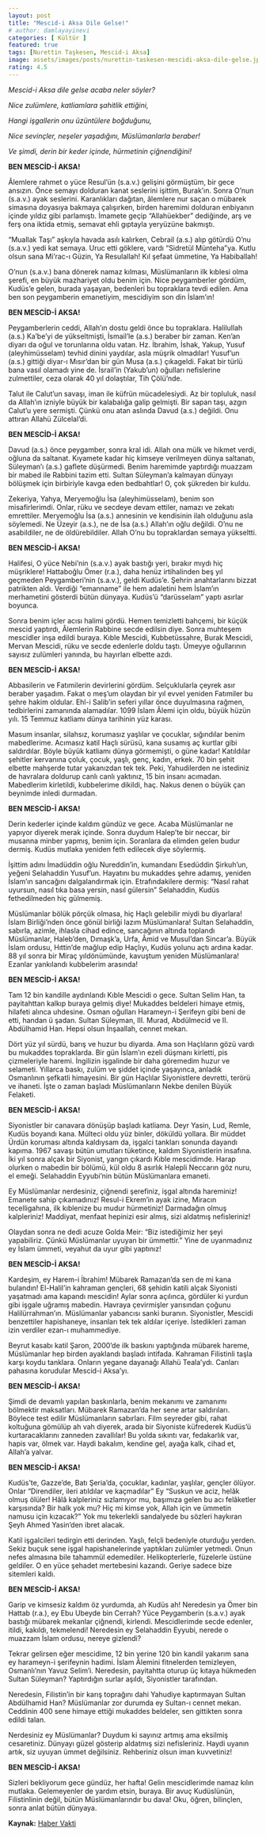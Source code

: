 ```yaml
---
layout: post
title: "Mescid-i Aksa Dile Gelse!"
# author: damlayayinevi
categories: [ Kültür ]
featured: true
tags: [Nurettin Taşkesen, Mescid-i Aksa]
image: assets/images/posts/nurettin-taskesen-mescidi-aksa-dile-gelse.jpg
rating: 4.5
---
```


*Mescid-i Aksa dile gelse acaba neler söyler?*

*Nice zulümlere, katliamlara şahitlik ettiğini,*

*Hangi işgallerin onu üzüntülere boğduğunu,*

*Nice sevinçler, neşeler yaşadığını, Müslümanlarla beraber!*

*Ve şimdi, derin bir keder içinde, hürmetinin çiğnendiğini!*

 **BEN MESCİD-İ AKSA!**

Âlemlere rahmet o yüce Resul’ün (s.a.v.) gelişini görmüştüm, bir gece ansızın. Önce semayı dolduran kanat seslerini işittim, Burak’ın. Sonra O’nun (s.a.v.) ayak seslerini. Karanlıkları dağıtan, âlemlere nur saçan o mübarek simasına doyasıya bakmaya çalışırken, birden haremimi dolduran enbiyanın içinde yıldız gibi parlamıştı. İmamete geçip “Allahüekber” dediğinde, arş ve ferş ona iktida etmiş, semavat ehli gıptayla yeryüzüne bakmıştı.

“Muallak Taşı” aşkıyla havada asılı kalırken, Cebrail (a.s.) alıp götürdü O’nu (s.a.v.) yedi kat semaya. Uruc etti göklere, vardı “Sidretül Münteha”ya. Kutlu olsun sana Mi’rac-ı Güzin, Ya Resulallah! Kıl şefaat ümmetine, Ya Habiballah!

O’nun (s.a.v.) bana dönerek namaz kılması, Müslümanların ilk kıblesi olma şerefi, en büyük mazhariyet oldu benim için. Nice peygamberler gördüm, Kudüs’e gelen, burada yaşayan, bedenleri bu topraklara tevdi edilen. Ama ben son peygamberin emanetiyim, mescidiyim son din İslam’ın!

**BEN MESCİD-İ AKSA!**

Peygamberlerin ceddi, Allah’ın dostu geldi önce bu topraklara. Halilullah (a.s.) Ka’be’yi de yükseltmişti, İsmail’le (a.s.) beraber bir zaman. Ken’an diyarı da oğul ve torunlarına oldu vatan. Hz. İbrahim, İshak, Yakup, Yusuf (aleyhimüsselam) tevhid dinini yaydılar, asla müşrik olmadılar! Yusuf’un (a.s.) gittiği diyar-ı Mısır’dan bir gün Musa (a.s.) çıkageldi. Fakat bir türlü bana vasıl olamadı yine de. İsrail’in (Yakub’un) oğulları nefislerine zulmettiler, ceza olarak 40 yıl dolaştılar, Tih Çölü’nde.

Talut ile Calut’un savaşı, iman ile küfrün mücadelesiydi. Az bir topluluk, nasıl da Allah’ın izniyle büyük bir kalabalığa galip gelmişti. Bir sapan taşı, azgın Calut’u yere sermişti. Çünkü onu atan aslında Davud (a.s.) değildi. Onu attıran Allahü Zülcelal’di.

**BEN MESCİD-İ AKSA!**

Davud (a.s.) önce peygamber, sonra kral idi. Allah ona mülk ve hikmet verdi, oğluna da saltanat. Kıyamete kadar hiç kimseye verilmeyen dünya saltanatı, Süleyman’ı (a.s.) gaflete düşürmedi. Benim haremimde yaptırdığı muazzam bir mabed ile Rabbini tazim etti. Sultan Süleyman’a kalmayan dünyayı bölüşmek için birbiriyle kavga eden bedbahtlar! O, çok şükreden bir kuldu.

Zekeriya, Yahya, Meryemoğlu İsa (aleyhimüsselam), benim son misafirlerimdi. Onlar, rüku ve secdeye devam ettiler, namazı ve zekatı emrettiler. Meryemoğlu İsa (a.s.) annesinin ve kendisinin ilah olduğunu asla söylemedi. Ne Üzeyir (a.s.), ne de İsa (a.s.) Allah’ın oğlu değildi. O’nu ne asabildiler, ne de öldürebildiler. Allah O’nu bu topraklardan semaya yükseltti.

**BEN MESCİD-İ AKSA!**

Halifesi, O yüce Nebi’nin (s.a.v.) ayak bastığı yeri, bırakır mıydı hiç müşriklere! Hattaboğlu Ömer (r.a.), daha henüz irtihalinden beş yıl geçmeden Peygamberi’nin (s.a.v.), geldi Kudüs’e. Şehrin anahtarlarını bizzat patrikten aldı. Verdiği “emanname” ile hem adaletini hem İslam’ın merhametini gösterdi bütün dünyaya. Kudüs’ü “darüsselam” yaptı asırlar boyunca.

Sonra benim içler acısı halimi gördü. Hemen temizletti bahçemi, bir küçük mescid yaptırdı, Âlemlerin Rabbine secde edilsin diye. Sonra muhteşem mescidler inşa edildi buraya. Kıble Mescidi, Kubbetüssahre, Burak Mescidi, Mervan Mescidi, rüku ve secde edenlerle doldu taştı. Ümeyye oğullarının sayısız zulümleri yanında, bu hayırları elbette azdı.

**BEN MESCİD-İ AKSA!**

Abbasilerin ve Fatımilerin devirlerini gördüm. Selçuklularla çeyrek asır beraber yaşadım. Fakat o meş’um olaydan bir yıl evvel yeniden Fatımiler bu şehre hakim oldular. Ehl-i Salib’in seferi yıllar önce duyulmasına rağmen, tedbirlerini zamanında alamadılar. 1099 İslam Âlemi için oldu, büyük hüzün yılı. 15 Temmuz katliamı dünya tarihinin yüz karası.

Masum insanlar, silahsız, korumasız yaşlılar ve çocuklar, sığındılar benim mabedlerime. Acımasız katil Haçlı sürüsü, kana susamış aç kurtlar gibi saldırdılar. Böyle büyük katliamı dünya görmemişti, o güne kadar! Katıldılar şehitler kervanına çoluk, çocuk, yaşlı, genç, kadın, erkek. 70 bin şehit elbette mahşerde tutar yakanızdan tek tek. Peki, Yahudilerden ne istediniz de havralara doldurup canlı canlı yaktınız, 15 bin insanı acımadan. Mabedlerim kirletildi, kubbelerime dikildi, haç. Nakus denen o büyük çan beynimde inledi durmadan.

**BEN MESCİD-İ AKSA!**

Derin kederler içinde kaldım gündüz ve gece. Acaba Müslümanlar ne yapıyor diyerek merak içinde. Sonra duydum Halep’te bir neccar, bir musanna minber yapmış, benim için. Soranlara da elimden gelen budur dermiş. Kudüs mutlaka yeniden feth edilecek diye söylermiş.

İşittim adını İmadüddin oğlu Nureddin’in, kumandanı Esedüddin Şirkuh’un, yeğeni Selahaddin Yusuf’un. Hayatını bu mukaddes şehre adamış, yeniden İslam’ın sancağını dalgalandırmak için. Etrafındakilere dermiş: “Nasıl rahat uyursun, nasıl tıka basa yersin, nasıl gülersin” Selahaddin, Kudüs fethedilmeden hiç gülmemiş.

Müslümanlar bölük pörçük olmasa, hiç Haçlı gelebilir miydi bu diyarlara! İslam Birliği’nden önce gönül birliği lazım Müslümanlara! Sultan Selahaddin, sabırla, azimle, ihlasla cihad edince, sancağının altında toplandı Müslümanlar, Haleb’den, Dımaşk’a, Urfa, Âmid ve Musul’dan Sincar’a. Büyük İslam ordusu, Hıttin’de mağlup edip Haçlıyı, Kudüs yolunu açtı ardına kadar. 88 yıl sonra bir Miraç yıldönümünde, kavuştum yeniden Müslümanlara! Ezanlar yankılandı kubbelerim arasında!

**BEN MESCİD-İ AKSA!**

Tam 12 bin kandille aydınlandı Kıble Mescidi o gece. Sultan Selim Han, ta payitahttan kalkıp buraya gelmiş diye! Mukaddes beldeleri himaye etmiş, hilafeti alınca uhdesine. Osman oğulları Harameyn-i Şerifeyn gibi beni de etti, handan ü şadan. Sultan Süleyman, III. Murad, Abdülmecid ve II. Abdülhamid Han. Hepsi olsun İnşaallah, cennet mekan.

Dört yüz yıl sürdü, barış ve huzur bu diyarda. Ama son Haçlıların gözü vardı bu mukaddes topraklarda. Bir gün İslam’ın ezeli düşmanı kirletti, pis çizmeleriyle haremi. İngilizin işgalinde bir daha göremedim huzur ve selameti. Yıllarca baskı, zulüm ve şiddet içinde yaşayınca, anladık Osmanlının şefkatli himayesini. Bir gün Haçlılar Siyonistlere devretti, terörü ve ihaneti. İşte o zaman başladı Müslümanların Nekbe denilen Büyük Felaketi.

**BEN MESCİD-İ AKSA!**

Siyonistler bir canavara dönüşüp başladı katliama. Deyr Yasin, Lud, Remle, Kudüs boyandı kana. Mülteci oldu yüz binler, döküldü yollara. Bir müddet Ürdün koruması altında kaldıysam da, işgalci tankları sonunda dayandı kapıma. 1967 savaşı bütün umutları tüketince, kaldım Siyonistlerin insafına. İki yıl sonra alçak bir Siyonist, yangın çıkardı Kıble mescidimde. Harap olurken o mabedin bir bölümü, kül oldu 8 asırlık Halepli Neccarın göz nuru, el emeği. Selahaddin Eyyubi’nin bütün Müslümanlara emaneti.

Ey Müslümanlar nerdesiniz, çiğnendi şerefiniz, işgal altında hareminiz! Emanete sahip çıkamadınız! Resul-i Ekrem’in ayak izine, Miracın tecelligahına, ilk kıblenize bu mudur hürmetiniz! Darmadağın olmuş kalpleriniz! Maddiyat, menfaat hepinizi esir almış, sizi aldatmış nefisleriniz!

Olaydan sonra ne dedi acuze Golda Meir: “Biz istediğimiz her şeyi yapabiliriz. Çünkü Müslümanlar uyuyan bir ümmettir.” Yine de uyanmadınız ey İslam ümmeti, veyahut da uyur gibi yaptınız!

**BEN MESCİD-İ AKSA!**

Kardeşim, ey Harem-i İbrahim! Mübarek Ramazan’da sen de mi kana bulandın! El-Halil’in kahraman gençleri, 68 şehidin katili alçak Siyonisti yaşatmadı ama kapandı mescidin! Aylar sonra açılınca, gördüler ki yurdun gibi işgale uğramış mabedin. Havraya çevirmişler yarısından çoğunu Halilürrahman’ın. Müslümanlar yabancısı sanki buranın. Siyonistler, Mescidi benzettiler hapishaneye, insanları tek tek aldılar içeriye. İstedikleri zaman izin verdiler ezan-ı muhammediye.

Beyrut kasabı katil Şaron, 2000’de ilk baskını yaptığında mübarek hareme, Müslümanlar hep birden ayaklandı başladı intifada. Kahraman Filistinli taşla karşı koydu tanklara. Onların yegane dayanağı Allahü Teala’ydı. Canları pahasına korudular Mescid-i Aksa’yı.

**BEN MESCİD-İ AKSA!**

Şimdi de devamlı yapılan baskınlarla, benim mekanımı ve zamanımı bölmektir maksatları. Mübarek Ramazan’da her sene artar saldırıları. Böylece test edilir Müslümanların sabırları. Film seyreder gibi, rahat koltuğuna gömülüp ah vah diyerek, arada bir Siyoniste küfrederek Kudüs’ü kurtaracaklarını zanneden zavallılar! Bu yolda sıkıntı var, fedakarlık var, hapis var, ölmek var. Haydi bakalım, kendine gel, ayağa kalk, cihad et, Allah’a yalvar.

**BEN MESCİD-İ AKSA!**

Kudüs’te, Gazze’de, Batı Şeria’da, çocuklar, kadınlar, yaşlılar, gençler ölüyor. Onlar “Direndiler, ileri atıldılar ve kaçmadılar” Ey “Suskun ve aciz, helâk olmuş ölüler! Hâlâ kalpleriniz sızlamıyor mu, başımıza gelen bu acı felâketler karşısında? Bir halk yok mu? Hiç mi kimse yok, Allah için ve ümmetin namusu için kızacak?” Yok mu tekerlekli sandalyede bu sözleri haykıran Şeyh Ahmed Yasin’den ibret alacak.

Katil işgalcileri tedirgin etti derinden. Yaşlı, felçli bedeniyle oturduğu yerden. Sekiz buçuk sene işgal hapishanelerinde yaptıkları zulümler yetmedi. Onun nefes almasına bile tahammül edemediler. Helikopterlerle, füzelerle üstüne geldiler. O en yüce şehadet mertebesini kazandı. Geriye sadece bize sitemleri kaldı.

**BEN MESCİD-İ AKSA!**

Garip ve kimsesiz kaldım öz yurdumda, ah Kudüs ah! Neredesin ya Ömer bin Hattab (r.a.), ey Ebu Ubeyde bin Cerrah? Yüce Peygamberin (s.a.v.) ayak bastığı mübarek mekanlar çiğnendi, kirlendi. Mescidlerimde secde edenler, itildi, kakıldı, tekmelendi! Neredesin ey Selahaddin Eyyubi, nerede o muazzam İslam ordusu, nereye gizlendi?

Tekrar gelirsen eğer mescidime, 12 bin yerine 120 bin kandil yakarım sana ey harameyn-i şerifeynin hadimi. İslam Âlemini fitnelerden temizleyen, Osmanlı’nın Yavuz Selim’i. Neredesin, payitahtta oturup üç kıtaya hükmeden Sultan Süleyman? Yaptırdığın surlar aşıldı, Siyonistler tarafından.

Neredesin, Filistin’in bir karış toprağını dahi Yahudiye kaptırmayan Sultan Abdülhamid Han? Müslümanlar zor durumda ey Sultan-ı cennet mekan. Ceddinin 400 sene himaye ettiği mukaddes beldeler, sen gittikten sonra edildi talan.

Nerdesiniz ey Müslümanlar? Duydum ki sayınız artmış ama eksilmiş cesaretiniz. Dünyayı güzel gösterip aldatmış sizi nefisleriniz. Haydi uyanın artık, siz uyuyan ümmet değilsiniz. Rehberiniz olsun iman kuvvetiniz!

**BEN MESCİD-İ AKSA!**

Sizleri bekliyorum gece gündüz, her hafta! Gelin mescidlerimde namaz kılın mutlaka. Gelemeyenler de yardım etsin, buraya. Bir avuç Kudüslünün, Filistinlinin değil, bütün Müslümanlarındır bu dava! Oku, öğren, bilinçlen, sonra anlat bütün dünyaya.

**Kaynak:** <a href="https://www.habervakti.com/mescid-i-aksa-dile-gelse" target="_blank">Haber Vakti</a>